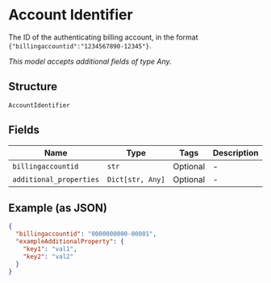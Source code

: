 
# Account Identifier

The ID of the authenticating billing account, in the format `{"billingaccountid":"1234567890-12345"}`.

*This model accepts additional fields of type Any.*

## Structure

`AccountIdentifier`

## Fields

| Name | Type | Tags | Description |
|  --- | --- | --- | --- |
| `billingaccountid` | `str` | Optional | - |
| `additional_properties` | `Dict[str, Any]` | Optional | - |

## Example (as JSON)

```json
{
  "billingaccountid": "0000000000-00001",
  "exampleAdditionalProperty": {
    "key1": "val1",
    "key2": "val2"
  }
}
```

